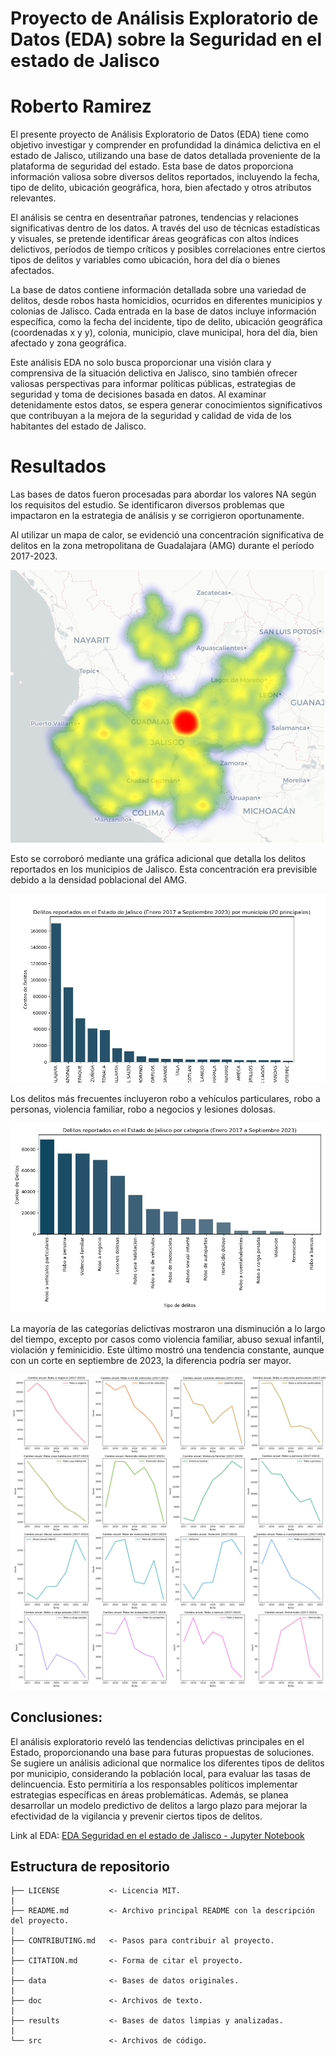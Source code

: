 # Proyecto de Análisis Exploratorio de Datos (EDA) sobre la Seguridad en el estado de Jalisco
# Roberto Ramirez

El presente proyecto de Análisis Exploratorio de Datos (EDA) tiene como objetivo investigar y comprender en profundidad la dinámica delictiva en el estado de Jalisco, utilizando una base de datos detallada proveniente de la plataforma de seguridad del estado. Esta base de datos proporciona información valiosa sobre diversos delitos reportados, incluyendo la fecha, tipo de delito, ubicación geográfica, hora, bien afectado y otros atributos relevantes.

El análisis se centra en desentrañar patrones, tendencias y relaciones significativas dentro de los datos. A través del uso de técnicas estadísticas y visuales, se pretende identificar áreas geográficas con altos índices delictivos, períodos de tiempo críticos y posibles correlaciones entre ciertos tipos de delitos y variables como ubicación, hora del día o bienes afectados.

La base de datos contiene información detallada sobre una variedad de delitos, desde robos hasta homicidios, ocurridos en diferentes municipios y colonias de Jalisco. Cada entrada en la base de datos incluye información específica, como la fecha del incidente, tipo de delito, ubicación geográfica (coordenadas x y y), colonia, municipio, clave municipal, hora del día, bien afectado y zona geográfica.

Este análisis EDA no solo busca proporcionar una visión clara y comprensiva de la situación delictiva en Jalisco, sino también ofrecer valiosas perspectivas para informar políticas públicas, estrategias de seguridad y toma de decisiones basada en datos. Al examinar detenidamente estos datos, se espera generar conocimientos significativos que contribuyan a la mejora de la seguridad y calidad de vida de los habitantes del estado de Jalisco.

# Resultados

Las bases de datos fueron procesadas para abordar los valores NA según los requisitos del estudio. Se identificaron diversos problemas que impactaron en la estrategia de análisis y se corrigieron oportunamente. 

Al utilizar un mapa de calor, se evidenció una concentración significativa de delitos en la zona metropolitana de Guadalajara (AMG) durante el período 2017-2023. 

![Heatmap incidencia delictiva en el Estado de Jalisco](/results/heatmap.png)

Esto se corroboró mediante una gráfica adicional que detalla los delitos reportados en los municipios de Jalisco. Esta concentración era previsible debido a la densidad poblacional del AMG.

![Delitos reportados en el Estado de Jalisco por Municipio](/results/delitos_reportados_municipio.png)

Los delitos más frecuentes incluyeron robo a vehículos particulares, robo a personas, violencia familiar, robo a negocios y lesiones dolosas.

![Delitos más frecuentes en el Estado de Jalisco](/results/delitos_totales.png)

 La mayoría de las categorías delictivas mostraron una disminución a lo largo del tiempo, excepto por casos como violencia familiar, abuso sexual infantil, violación y feminicidio. Este último mostró una tendencia constante, aunque con un corte en septiembre de 2023, la diferencia podría ser mayor.

![Tendencia de delitos en el Estado de Jalisco (2017 - 2023)](/results/Tendencia_por_delito.png)

## Conclusiones:
El análisis exploratorio reveló las tendencias delictivas principales en el Estado, proporcionando una base para futuras propuestas de soluciones. Se sugiere un análisis adicional que normalice los diferentes tipos de delitos por municipio, considerando la población local, para evaluar las tasas de delincuencia. Esto permitiría a los responsables políticos implementar estrategias específicas en áreas problemáticas. Además, se planea desarrollar un modelo predictivo de delitos a largo plazo para mejorar la efectividad de la vigilancia y prevenir ciertos tipos de delitos.

Link al EDA: [EDA Seguridad en el estado de Jalisco - Jupyter Notebook](https://github.com/robrmz/EDA-Seguridad-en-el-estado-de-Jalisco/blob/main/src/Proyecto%20de%20An%C3%A1lisis%20Exploratorio%20de%20Datos%20(EDA)%20sobre%20la%20Seguridad%20en%20el%20estado%20de%20Jalisco.ipynb)


## Estructura de repositorio

    ├── LICENSE           <- Licencia MIT.
    |  
    ├── README.md         <- Archivo principal README con la descripción del proyecto.
    |  
    ├── CONTRIBUTING.md   <- Pasos para contribuir al proyecto.
    |  
    ├── CITATION.md       <- Forma de citar el proyecto.
    |  
    ├── data              <- Bases de datos originales.
    |  
    ├── doc               <- Archivos de texto.
    |  
    ├── results           <- Bases de datos limpias y analizadas.
    |  
    └── src               <- Archivos de código.



